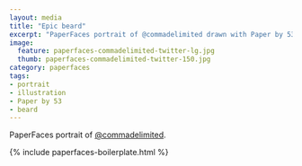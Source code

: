 ```yaml
---
layout: media
title: "Epic beard"
excerpt: "PaperFaces portrait of @commadelimited drawn with Paper by 53 on an iPad."
image: 
  feature: paperfaces-commadelimited-twitter-lg.jpg
  thumb: paperfaces-commadelimited-twitter-150.jpg
category: paperfaces
tags: 
- portrait
- illustration
- Paper by 53
- beard
---
```


PaperFaces portrait of [@commadelimited](http://twitter.com/commadelimited).

{% include paperfaces-boilerplate.html %}